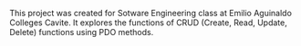 This project was created for Sotware Engineering class at Emilio Aguinaldo Colleges Cavite. It explores the functions of CRUD (Create, Read, Update, Delete) functions using PDO methods.
